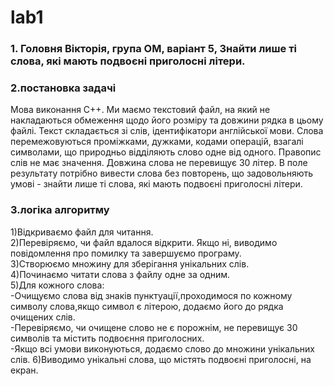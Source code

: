 # lab1
### 1. Головня Вікторія, група ОМ, варіант 5, Знайти лише ті слова, які мають подвоєні приголосні літери.
### 2.постановка задачі
Мова виконання C++.
Ми маємо текстовий файл, на який не накладаються обмеження щодо
його розміру та довжини рядка в цьому файлі.
Текст складається зі слів, ідентифікатори англійської мови.
Слова перемежовуються проміжками, дужками, кодами операцій, взагалі
символами, що природньо відділяють слово одне від одного. Правопис слів не
має значення. Довжина слова не перевищує 30 літер.
В поле результату потрібно вивести слова без повторень, що
задовольняють умові - знайти лише ті слова, які мають подвоєні приголосні літери.
### 3.логіка алгоритму
  1)Відкриваємо файл для читання.  
  2)Перевіряємо, чи файл вдалося відкрити. Якщо ні, виводимо повідомлення про помилку та завершуємо програму.  
  3)Створюємо множину для зберігання унікальних слів.  
  4)Починаємо читати слова з файлу одне за одним.  
  5)Для кожного слова:  
  -Очищуємо слова від знаків пунктуації,проходимося по кожному символу слова,якщо символ є літерою, додаємо його до рядка очищених слів.  
  -Перевіряємо, чи очищене слово не є порожнім, не перевищує 30 символів та містить подвоєння приголосних.  
  -Якщо всі умови виконуються, додаємо слово до множини унікальних слів.
  6)Виводимо унікальні слова, що містять подвоєні приголосні, на екран.
